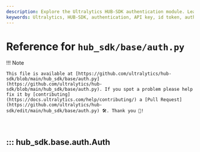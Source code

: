 ```yaml
---
description: Explore the Ultralytics HUB-SDK authentication module. Learn to manage API keys and tokens for secure server interactions.
keywords: Ultralytics, HUB-SDK, authentication, API key, id token, auth module, Python, secure server
---
```


# Reference for `hub_sdk/base/auth.py`

!!! Note

    This file is available at [https://github.com/ultralytics/hub-sdk/blob/main/hub_sdk/base/auth.py](https://github.com/ultralytics/hub-sdk/blob/main/hub_sdk/base/auth.py). If you spot a problem please help fix it by [contributing](https://docs.ultralytics.com/help/contributing/) a [Pull Request](https://github.com/ultralytics/hub-sdk/edit/main/hub_sdk/base/auth.py) 🛠️. Thank you 🙏!

<br>

## ::: hub_sdk.base.auth.Auth

<br><br>

